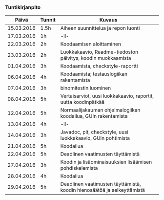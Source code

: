 ﻿### Tuntikirjanpito
Päivä | Tunnit | Kuvaus
--------------- | ----- | ------
15.03.2016 | 1.5h | Aiheen suunnittelua ja repon luonti
17.03.2016 | 1h | -ll-
22.03.2016 | 2h | Koodaamisen aloittaminen
23.03.2016 | 2h | Luokkakaavio, Readme-tiedoston päivitys, koodin muokkaamista
01.04.2016 | 3h | Koodaamista, checkstyle-raportti
06.04.2016 | 4h | Koodaamista; testauslogiikan rakentamista
07.04.2016 | 3h | binomitestin luominen
08.04.2016 | 5h | Vertaisarviot, uusi luokkakaavio, raportit, uutta koodinpätkää
12.04.2016 | 5h | Normaalijakauman ohjelmalogiikan koodailua, GUIn rakentamista
13.04.2016 | 4h | -ll-
14.04.2016 | 3h | Javadoc, pit, checkstyle, uusi luokkakaavio, GUIn pohtimista
21.04.2016 | 5h | Koodailua
22.04.2016 | 5h | Deadlinen vaatimusten täyttämistä
27.04.2016 | 3h | Koodin ja lisäominaisuuksien lisäämisen pohdiskelemista
28.04.2016 | 4h | Koodailua
29.04.2016 | 5h | Deadlinen vaatimusten täyttämistä, koodin hienosäätöä ja selkeyttämistä